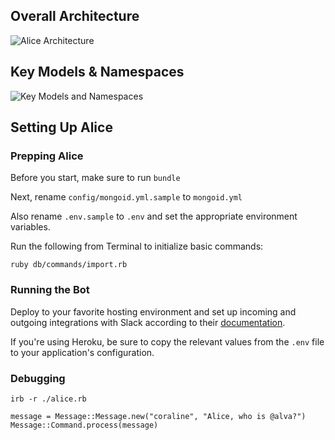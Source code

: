 ## Overall Architecture

![Alice Architecture](https://github.com/CoralineAda/alice/blob/master/doc/architecture2.png)

## Key Models & Namespaces

![Key Models and Namespaces](https://github.com/CoralineAda/alice/blob/master/doc/models_and_namespaces.png)

## Setting Up Alice

### Prepping Alice

Before you start, make sure to run `bundle`

Next, rename `config/mongoid.yml.sample` to `mongoid.yml`

Also rename `.env.sample` to `.env` and set the appropriate environment variables.

Run the following from Terminal to initialize basic commands:

    ruby db/commands/import.rb

### Running the Bot

Deploy to your favorite hosting environment and set up incoming and outgoing integrations with Slack according to their [documentation](https://api.slack.com/custom-integrations).

If you're using Heroku, be sure to copy the relevant values from the `.env` file to your application's configuration.

### Debugging

`irb -r ./alice.rb`

```
message = Message::Message.new("coraline", "Alice, who is @alva?")
Message::Command.process(message)
```
